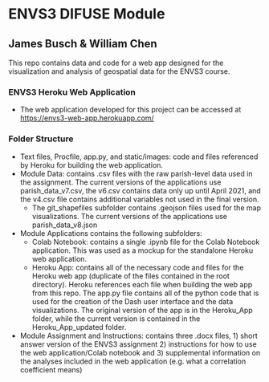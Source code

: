 # ENVS3 DIFUSE Module
## James Busch & William Chen
This repo contains data and code for a web app designed for the visualization and analysis of geospatial data for the ENVS3 course. 

### ENVS3 Heroku Web Application
* The web application developed for this project can be accessed at https://envs3-web-app.herokuapp.com/

### Folder Structure
* Text files, Procfile, app.py, and static/images: code and files referenced by Heroku for building the web application.
* Module Data: contains .csv files with the raw parish-level data used in the assignment. The current versions of the applications use parish_data_v7.csv, the v6.csv contains data only up until April 2021, and the v4.csv file contains additional variables not used in the final version.
  * The git_shapefiles subfolder contains .geojson files used for the map visualizations. The current versions of the applications use parish_data_v8.json
* Module Applications contains the following subfolders:
  * Colab Notebook: contains a single .ipynb file for the Colab Notebook application. This was used as a mockup for the standalone Heroku web application.
  * Heroku App: contains all of the necessary code and files for the Heroku web app (duplicate of the files contained in the root directory). Heroku references each file when building the web app from this repo. The app.py file contains all of the python code that is used for the creation of the Dash user interface and the data visualizations. The original version of the app is in the Heroku_App folder, while the current version is contained in the Heroku_App_updated folder.
* Module Assignment and Instructions: contains three .docx files, 1) short answer version of the ENVS3 assignment 2) instructions for how to use the web application/Colab notebook and 3) supplemental information on the analyses included in the web application (e.g. what a correlation coefficient means)


